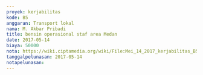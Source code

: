 ```yaml
---
proyek: kerjabilitas
kode: B5
anggaran: Transport lokal
nama: M. Akbar Pribadi
title: bensin operasional staf area Medan
date: 2017-05-14
biaya: 50000
nota: https://wiki.ciptamedia.org/wiki/File:Mei_14_2017_kerjabilitas_B5_bensin_akbar.jpg
tanggalpelunasan: 2017-05-14
notapelunasan:
---
```

